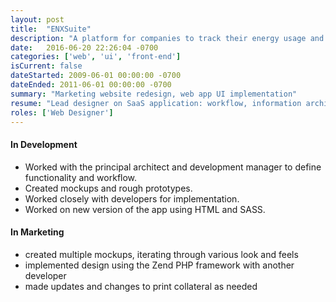 ```yaml
---
layout: post
title:  "ENXSuite"
description: "A platform for companies to track their energy usage and emissions for reporting."
date:   2016-06-20 22:26:04 -0700
categories: ['web', 'ui', 'front-end']
isCurrent: false
dateStarted: 2009-06-01 00:00:00 -0700
dateEnded: 2011-06-01 00:00:00 -0700
summary: "Marketing website redesign, web app UI implementation"
resume: "Lead designer on SaaS application: workflow, information architecture, wireframes, CSS and help implement with developers. Redesigned company website twice. Conducted usability testing."
roles: ['Web Designer']
---
```


#### In Development

* Worked with the principal architect and development manager to define functionality and workflow.
* Created mockups and rough prototypes.
* Worked closely with developers for implementation. 
* Worked on new version of the app using HTML and SASS.


#### In Marketing

* created multiple mockups, iterating through various look and feels
* implemented design using the Zend PHP framework with another developer
* made updates and changes to print collateral as needed
